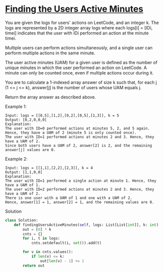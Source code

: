# [Finding the Users Active Minutes](https://leetcode.com/problems/finding-the-users-active-minutes/description/)

You are given the logs for users' actions on LeetCode, and an integer k. The logs are represented by a 2D integer array 
logs where each logs[i] = [IDi, timei] indicates that the user with IDi performed an action at the minute timei.

Multiple users can perform actions simultaneously, and a single user can perform multiple actions in the same minute.

The user active minutes (UAM) for a given user is defined as the number of unique minutes in which the user performed 
an action on LeetCode. A minute can only be counted once, even if multiple actions occur during it.

You are to calculate a 1-indexed array answer of size k such that, for each j (1 <= j <= k), answer[j] is the number of 
users whose UAM equals j.

Return the array answer as described above.

Example 1:
```
Input: logs = [[0,5],[1,2],[0,2],[0,5],[1,3]], k = 5
Output: [0,2,0,0,0]
Explanation:
The user with ID=0 performed actions at minutes 5, 2, and 5 again. Hence, they have a UAM of 2 (minute 5 is only counted once).
The user with ID=1 performed actions at minutes 2 and 3. Hence, they have a UAM of 2.
Since both users have a UAM of 2, answer[2] is 2, and the remaining answer[j] values are 0.
```
Example 2:
```
Input: logs = [[1,1],[2,2],[2,3]], k = 4
Output: [1,1,0,0]
Explanation:
The user with ID=1 performed a single action at minute 1. Hence, they have a UAM of 1.
The user with ID=2 performed actions at minutes 2 and 3. Hence, they have a UAM of 2.
There is one user with a UAM of 1 and one with a UAM of 2.
Hence, answer[1] = 1, answer[2] = 1, and the remaining values are 0.
```
Solution
```python
class Solution:
    def findingUsersActiveMinutes(self, logs: List[List[int]], k: int) -> List[int]:
        out = [0] * k
        cnts = {}
        for i, t in logs:
            cnts.setdefault(i, set()).add(t)

        for v in cnts.values():
            if len(v) <= k:
                out[len(v) - 1] += 1
        return out
```